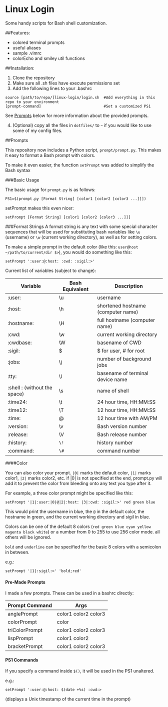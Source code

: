 # Linux Login
Some handy scripts for Bash shell customization.

##Features:
- colored terminal prompts
- useful aliases 
- sample .vimrc
- colorEcho and smiley util functions

##Installation:
1. Clone the repository
2. Make sure all .sh files have execute permissions set
3. Add the following lines to your .bashrc
  ```	
  source [path/to/repo/]linux-login/login.sh  #Add everything in this repo to your environment
  [prompt-command]                            #Set a customized PS1
  ```
  See [Prompts](#prompts) below for more information about the provided prompts.

4. (Optional) copy all the files in `dotfiles/` to `~` if you would like to use some of my config files.

##Prompts

This repository now includes a Python script, `prompt/prompt.py`. This makes it easy to format a Bash prompt with colors.

To make it even easier, the function `setPrompt` was added to simplify the Bash syntax

###Basic Usage

The basic usage for `prompt.py` is as follows:

```
PS1=$(prompt.py [Format String] [color1 [color2 [color3 ...]]])
```

setPrompt makes this even nicer:

```
setPrompt [Format String] [color1 [color2 [color3 ...]]]
```

###Format Strings
A format string is any text with some special character sequences that will be used for substituting bash variables like `\u` (username) or `\w` (current working directory), as well as for setting colors.

To make a simple prompt in the default color (like this: `user@host ~/path/to/current/dir $>`), you would do something like this:

```
setPrompt ':user:@:host: :cwd: :sigil:>'
```

Current list of variables (subject to change):

Variable | Bash Equivalent | Description
---------|-----------------|------------
:user:     | \u  | username
:host:     | \h  | shortened hostname (computer name)
:hostname: | \H  | full hostname (computer name)
:cwd:      | \w  | current working directory
:cwdbase:  | \W  | basename of CWD
:sigil:    | \$  | $ for user, # for root
:jobs:     | \j  | number of background jobs
:tty:      | \l  | basename of terminal device name
:shell : (without the space)    | \s  | name of shell
:time24:   | \t  | 24 hour time, HH:MM:SS
:time12:   | \T  | 12 hour time, HH:MM:SS
:time:     | \@  | 12 hour time with AM/PM
:version:  | \v  | Bash version number
:release:  | \V  | Bash release number
:history:  | `\!`  | history number
:command:  | `\#` | command number

####Color

You can also color your prompt. `|0|` marks the default color, `|1|` marks color1, `|2|` marks color2, etc. if |0| is not specified at the end, prompt.py will add it to prevent the color from bleeding onto any text you type after it.

For example, a three color prompt might be specified like this:

```
setPrompt '|1|:user:|0|@|2|:host: |3|:cwd: :sigil:>' red green blue
```

This would print the username in blue, the `@` in the default color, the hostname in green, and the current working directory and sigil in blue. 

Colors can be one of the default 8 colors (`red green blue cyan yellow magenta black white`) or a number from 0 to 255 to
use 256 color mode. all others will be ignored.

`bold` and `underline` can be specified for the basic 8 colors with a semicolon in between. 

e.g.:

```
setPrompt '|1|:sigil:>' 'bold;red'
```

#### Pre-Made Prompts

I made a few prompts. These can be used in a bashrc directly:

|Prompt Command|Args|
|--------------|----|
|anglePrompt|color1 color2 color3
|colorPrompt|color
|triColorPrompt|color1 color2 color3
|lispPrompt|color1 color2
|bracketPrompt|color1 color2 color3

#### PS1 Commands

If you specify a command inside `$()`, it will be used in the PS1 unaltered.

e.g.:

```
setPrompt ':user:@:host: $(date +%s) :cwd:>
```

(displays a Unix timestamp of the current time in the prompt)
